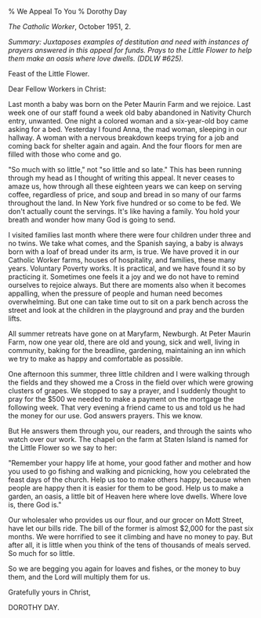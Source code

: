 % We Appeal To You
% Dorothy Day

*The Catholic Worker*, October 1951, 2.

*Summary: Juxtaposes examples of destitution and need with instances of
prayers answered in this appeal for funds. Prays to the Little Flower to
help them make an oasis where love dwells. (DDLW \#625).*

Feast of the Little Flower.

Dear Fellow Workers in Christ:

Last month a baby was born on the Peter Maurin Farm and we rejoice. Last
week one of our staff found a week old baby abandoned in Nativity Church
entry, unwanted. One night a colored woman and a six-year-old boy came
asking for a bed. Yesterday I found Anna, the mad woman, sleeping in our
hallway. A woman with a nervous breakdown keeps trying for a job and
coming back for shelter again and again. And the four floors for men are
filled with those who come and go.

"So much with so little," not "so little and so late." This has been
running through my head as I thought of writing this appeal. It never
ceases to amaze us, how through all these eighteen years we can keep on
serving coffee, regardless of price, and soup and bread in so many of
our farms throughout the land. In New York five hundred or so come to be
fed. We don't actually count the servings. It's like having a family.
You hold your breath and wonder how many God is going to send.

I visited families last month where there were four children under three
and no twins. We take what comes, and the Spanish saying, a baby is
always born with a loaf of bread under its arm, is true. We have proved
it in our Catholic Worker farms, houses of hospitality, and families,
these many years. Voluntary Poverty works. It is practical, and we have
found it so by practicing it. Sometimes one feels it a joy and we do not
have to remind ourselves to rejoice always. But there are moments also
when it becomes appalling, when the pressure of people and human need
becomes overwhelming. But one can take time out to sit on a park bench
across the street and look at the children in the playground and pray
and the burden lifts.

All summer retreats have gone on at Maryfarm, Newburgh. At Peter Maurin
Farm, now one year old, there are old and young, sick and well, living
in community, baking for the breadline, gardening, maintaining an inn
which we try to make as happy and comfortable as possible.

One afternoon this summer, three little children and I were walking
through the fields and they showed me a Cross in the field over which
were growing clusters of grapes. We stopped to say a prayer, and I
suddenly thought to pray for the \$500 we needed to make a payment on
the mortgage the following week. That very evening a friend came to us
and told us he had the money for our use. God answers prayers. This we
know.

But He answers them through you, our readers, and through the saints who
watch over our work. The chapel on the farm at Staten Island is named
for the Little Flower so we say to her:

"Remember your happy life at home, your good father and mother and how
you used to go fishing and walking and picnicking, how you celebrated
the feast days of the church. Help us too to make others happy, because
when people are happy then it is easier for them to be good. Help us to
make a garden, an oasis, a little bit of Heaven here where love dwells.
Where love is, there God is."

Our wholesaler who provides us our flour, and our grocer on Mott Street,
have let our bills ride. The bill of the former is almost \$2,000 for
the past six months. We were horrified to see it climbing and have no
money to pay. But after all, it is little when you think of the tens of
thousands of meals served. So much for so little.

So we are begging you again for loaves and fishes, or the money to buy
them, and the Lord will multiply them for us.

Gratefully yours in Christ,

DOROTHY DAY.
